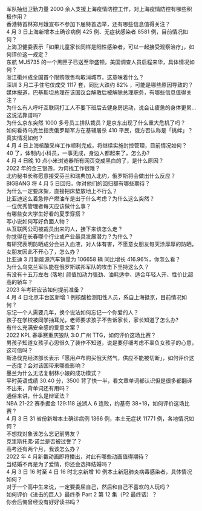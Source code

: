 军队抽组卫勤力量 2000 余人支援上海疫情防控工作，对上海疫情防控有哪些积极作用？  
香港特首林郑月娥宣布不参加下届特首选举，还有哪些信息值得关注？  
4 月 3 日上海新增本土确诊病例 425 例、无症状感染者 8581 例，目前情况如何？  
上海卫健委表示「如果儿童家长同样是阳性感染者，可以一起接受观察治疗」，如何评价这一规定？  
东航 MU5735 的一个黑匣子已送至华盛顿，美国调查人员启程来华，具体情况如何？  
浙江衢州成全国首个限购限售均取消城市，这意味着什么？  
深圳 3 月二手住宅仅成交 1117 套，同比大跌约 82% ，可能是哪些原因导致的？  
媒体报道，巴基斯坦总理在该国议会解散后被解除总理职务，有哪些信息值得关注？  
为什么有人呼吁互联网打工人不要下班后去健身房运动，说会让疲惫的身体更累…这说法靠谱吗?  
为什么京东突然 1000 多号员工排队裁员？是京东出现了什么重大危机了吗？  
如何看待乌克兰指责俄罗斯军方在基辅屠杀 410 平民，俄方否认称是「挑衅」？真实情况如何？  
4 月 4 日上海核酸采样工作顺利完成，将继续实施封控管理，目前情况如何？  
40 了，体制内小科员，一事无成，身边人都起来了，怎么办?  
4 月 4 日晚 10 点小米浏览器所有网页变成黑白的了，是什么原因？  
2022 年的金三银四，为何找工作很难？  
北约秘书长称愿意接受芬兰和瑞典加入北约，俄罗斯将会做出什么反应？  
BIGBANG 将 4 月 5 日回归，你对他们的回归都有哪些期待？  
为什么一定要床架，直接把床垫放地上不行么？  
比亚迪这么着急停产燃油车是出于什么考虑？为什么这么突然？  
一位优秀管理者每天应该做什么事？  
有哪些女大学生好看的夏季穿搭？  
写小说如何写好负面人物？  
从互联网公司被裁员出来的人，接下来该怎么走？  
你觉得在长春哪个行业或产业最具发展潜力？为什么？  
有研究表明防晒成分会进入血液，对人体有害，不愿意女朋友每天涂厚厚的防晒，女朋友因此不开心了，怎么办？  
比亚迪 3 月新能源汽车销量为 106658 辆 同比增长 416.96%，你怎么看？  
为什么乌克兰军队能在俄罗斯联邦军队的攻击下坚持这么久？  
有没有十五万左右 (落地) 颜值加动力强劲、油耗适中、适合年轻人开、性价比超高的轿车？  
2023 年考研应该如何提前准备？  
4 月 4 日北京丰台区新增 1 例核酸检测阳性人员，系自上海抵京，目前情况如何？  
忘记一个人需要几年，换个说法如何忘记一个你爱的人？  
孩子在学校被同学抽耳光，老师要求孩子不告诉家长，家长知道了怎么办?  
有什么充满安全感的爱意文案？  
2022 KPL 春季赛重庆狼队 3:0 广州 TTG，如何评价这场比赛？  
男孩子知道女孩子心思很久了装作不知道，说是要仔细考虑不辜负女孩子的心意，这可信吗？  
斯洛伐克经济部长表示「愿用卢布购买俄天然气，供应不能被切断」，如何评价这一态度？会对该国带来哪些影响？  
墨兰为什么无法复制林小娘的成功模式？  
平时英语成绩 30.40 分，3500 背了快一半，看文章单词都认识但是很多都翻译不出来，背单词还有用吗？  
通俗来讲，什么是辩证法？  
NBA 21-22 赛季掘金 129:118 送湖人 6 连败，约基奇 38+18，如何评价这场比赛？  
4 月 3 日 31 省份新增本土确诊病例 1366 例，本土无症状 11771 例，各地情况如何？  
不想找对象该怎么忘记前男友？  
克里斯托弗·诺兰是否被过誉了？  
高考还有两个月，我该怎么办？  
2022 年 4 月新番动画即将播出，对此有哪些动画值得期待？  
当结婚不再是为了爱情，你还会选择结婚吗？  
4 月 3 日 16 时至 4 日 16 时北京新增 10 例本土新冠肺炎病毒感染者，具体情况如何？  
对于一个高中生来说，一定要委屈自己，然后和自己不喜欢的人玩吗？  
如何评价《进击的巨人》最终季 Part 2 第 12 集（P2 最终话）？  
你会后悔曾经没有好好读书吗？  
